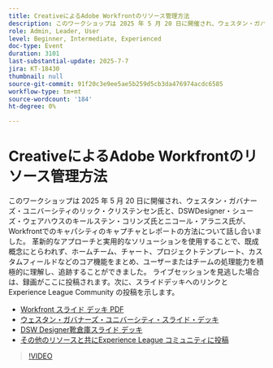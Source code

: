 ```yaml
---
title: CreativeによるAdobe Workfrontのリソース管理方法
description: このワークショップは 2025 年 5 月 20 日に開催され、ウェスタン・ガバナーズ・ユニバーシティのリック・クリステンセン氏と、DSWDesigner・シューズ・ウェアハウスのキールステン・コリンズ氏とニコール・アラニス氏が、Workfrontでのキャパシティのキャプチャとレポートの方法について話し合いました。
role: Admin, Leader, User
level: Beginner, Intermediate, Experienced
doc-type: Event
duration: 3101
last-substantial-update: 2025-7-7
jira: KT-18430
thumbnail: null
source-git-commit: 91f20c3e9ee5ae5b259d5cb3da476974acdc6585
workflow-type: tm+mt
source-wordcount: '184'
ht-degree: 0%

---
```


# CreativeによるAdobe Workfrontのリソース管理方法

このワークショップは 2025 年 5 月 20 日に開催され、ウェスタン・ガバナーズ・ユニバーシティのリック・クリステンセン氏と、DSWDesigner・シューズ・ウェアハウスのキールステン・コリンズ氏とニコール・アラニス氏が、Workfrontでのキャパシティのキャプチャとレポートの方法について話し合いました。
革新的なアプローチと実用的なソリューションを使用することで、既成概念にとらわれず、ホームチーム、チャート、プロジェクトテンプレート、カスタムフィールドなどのコア機能をまとめ、ユーザーまたはチームの処理能力を積極的に理解し、追跡することができました。
ライブセッションを見逃した場合は、録画がここに投稿されます。次に、スライドデッキへのリンクとExperience League Community の投稿を示します。

* [Workfront スライド デッキ PDF](https://workfront-experience.s3.us-west-2.amazonaws.com/Training/Guides/Customer+Success+at+Scale/Creative+Ways+of+Managing+Resources+in+Adobe+Workfront+052025.pdf)
* [ ウェスタン・ガバナーズ・ユニバーシティ・スライド・デッキ ](https://workfront-experience.s3.us-west-2.amazonaws.com/Training/Guides/Customer+Success+at+Scale/Rick+C.s+Presentation+for+Workfront+Event_+Creative+Ways+of+Managing+Resources.pdf)
* [DSW Designer靴倉庫スライド デッキ ](https://workfront-experience.s3.us-west-2.amazonaws.com/Training/Guides/Customer+Success+at+Scale/DSW+SLIDES+FINAL+V2+-+Creative+Ways+of+Managing+Resources+in+Workfront+.pdf)
* [ その他のリソースと共にExperience League コミュニティに投稿 ](https://experienceleaguecommunities.adobe.com/t5/workfront-discussions/event-follow-up-creative-ways-of-managing-resources-in-adobe/td-p/755145)

>[!VIDEO](https://video.tv.adobe.com/v/3464296/?learn=on&enablevpops)

